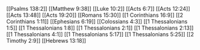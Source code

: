[[Psalms 138:2]]
[[Matthew 9:38]]
[[Luke 10:2]]
[[Acts 6:7]]
[[Acts 12:24]]
[[Acts 13:48]]
[[Acts 19:20]]
[[Romans 15:30]]
[[1 Corinthians 16:9]]
[[2 Corinthians 1:11]]
[[Ephesians 6:19]]
[[Colossians 4:3]]
[[1 Thessalonians 1:5]]
[[1 Thessalonians 1:8]]
[[1 Thessalonians 2:1]]
[[1 Thessalonians 2:13]]
[[1 Thessalonians 4:1]]
[[1 Thessalonians 5:17]]
[[1 Thessalonians 5:25]]
[[2 Timothy 2:9]]
[[Hebrews 13:18]]
